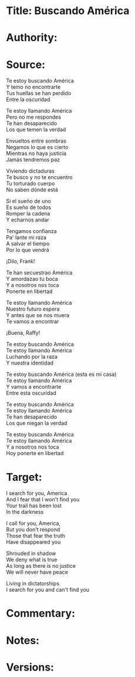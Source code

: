 # Title: Buscando América

# Authority: 

# Source:

Te estoy buscando América  
Y temo no encontrarte  
Tus huellas se han perdido  
Entre la oscuridad  

Te estoy llamando América  
Pero no me respondes  
Te han desaparecido  
Los que temen la verdad  

Envueltos entre sombras  
Negamos lo que es cierto  
Mientras no haya justicia  
Jamás tendremos paz  

Viviendo dictaduras  
Te busco y no te encuentro  
Tu torturado cuerpo  
No saben dónde está  

Si el sueño de uno  
Es sueño de todos  
Romper la cadena  
Y echarnos andar  

Tengamos confianza  
Pa' lante mi raza  
A salvar el tiempo  
Por lo que vendrá  

¡Dilo, Frank!  

Te han secuestrao América  
Y amordazao tu boca  
Y a nosotros nos toca  
Ponerte en libertad  

Te estoy llamando América  
Nuestro futuro espera  
Y antes que se nos muera  
Te vamos a encontrar  

¡Buena, Raffy!  

Te estoy buscando América  
Te estoy llamando América  
Luchando por la raza  
Y nuestra identidad  

Te estoy buscando América (esta es mi casa)  
Te estoy llamando América  
Y vamos a encontrarte  
Entre esta oscuridad  

Te estoy buscando América  
Te estoy llamando América  
Te han desaparecido  
Los que niegan la verdad  

Te estoy buscando América  
Te estoy llamando América  
Y a nosotros nos toca  
Hoy ponerte en libertad  

# Target:  

I search for you, America  
And I fear that I won't find you  
Your trail has been lost  
In the darkness  

I call for you, America,  
But you don't respond  
Those that fear the truth  
Have disappeared you  

Shrouded in shadow   
We deny what is true  
As long as there is no justice  
We will never have peace  

Living in dictatorships  
I search for you and can't find you   

# Commentary:  

# Notes:  

# Versions:  

